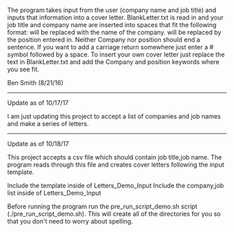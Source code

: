 The program takes input from the user (company name and job title) and inputs that information into a cover letter.
BlankLetter.txt is read in and your job title and company name are inserted into spaces that fit the following format: <Company> will be replaced with the name of the company. <Position> will be replaced by the position entered in.
Neither Company nor position should end a sentence. If you want to add a carriage return somewhere just enter a # symbol followed by a space.
To insert your own cover letter just replace the text in BlankLetter.txt and add the Company and position keywords where you see fit.

Ben Smith (8/21/16)

*****

Update as of 10/17/17

I am just updating this project to accept a list of companies and job names and make a series of letters.

*****

Update as of 10/18/17

This project accepts a csv file which should contain job title,job name. The program reads through this file and creates cover letters following the input template.

Include the template inside of Letters_Demo_Input
Include the company,job list inside of Letters_Demo_Input

Before running the program run the pre_run_script_demo.sh script (./pre_run_script_demo.sh). This will create all of the directories for you so that you don't need to worry about spelling.
